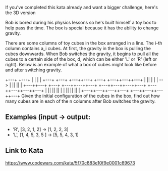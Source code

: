 If you've completed this kata already and want a bigger challenge, here's the 3D version

Bob is bored during his physics lessons so he's built himself a toy box to help pass the time. The box is special because it has the ability to change gravity.

There are some columns of toy cubes in the box arranged in a line. The i-th column contains a_i cubes. At first, the gravity in the box is pulling the cubes downwards. When Bob switches the gravity, it begins to pull all the cubes to a certain side of the box, d, which can be either 'L' or 'R' (left or right). Below is an example of what a box of cubes might look like before and after switching gravity.

+---+                                       +---+
|   |                                       |   |
+---+                                       +---+
+---++---+     +---+              +---++---++---+
|   ||   |     |   |   -->        |   ||   ||   |
+---++---+     +---+              +---++---++---+
+---++---++---++---+         +---++---++---++---+
|   ||   ||   ||   |         |   ||   ||   ||   |
+---++---++---++---+         +---++---++---++---+
Given the initial configuration of the cubes in the box, find out how many cubes are in each of the n columns after Bob switches the gravity.

## Examples (input -> output:
* 'R', [3, 2, 1, 2]      ->  [1, 2, 2, 3]
* 'L', [1, 4, 5, 3, 5 ]  ->  [5, 5, 4, 3, 1]

## Link to Kata
https://www.codewars.com/kata/5f70c883e10f9e0001c89673